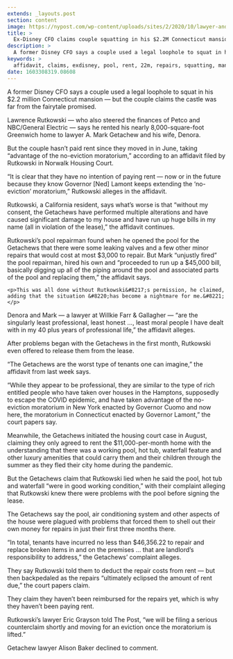 ```yaml
--- 
extends: _layouts.post 
section: content 
image: https://nypost.com/wp-content/uploads/sites/2/2020/10/lawyer-and-mansion.jpg?quality=90&strip=all&w=1200 
title: > 
  Ex-Disney CFO claims couple squatting in his $2.2M Connecticut mansion 
description: > 
  A former Disney CFO says a couple used a legal loophole to squat in his $2.2 million Connecticut mansion — but the couple claims the castle was far from the fairytale promised.Lawrence Rutkowski — who also steered the finances of Petco and NBC/General Electric — says he rented his nearly 8,000-square-foot Greenwich home to lawyer A.But the couple hasn’t paid rent since they moved in in June, taking “advantage of the no-eviction moratorium,” according to an affidavit filed by Rutkowski in Norwalk Housing Court.After problems began with the Getachews in the first month, Rutkowski even offered to release them from the lease.They claim they haven’t been reimbursed for the repairs yet, which is why they haven’t been paying rent. 
keywords: > 
  affidavit, claims, exdisney, pool, rent, 22m, repairs, squatting, mansion, cfo, repair, rutkowski, connecticut, moratorium, getachews, professional, couple, lawyer 
date: 1603308319.08608 
--- 
```

<div><p>A former Disney CFO says a couple used a legal loophole to squat in his $2.2 million Connecticut mansion &#8212; but the couple claims the castle was far from the fairytale promised.</p>
<p>Lawrence Rutkowski &#8212; who also steered the finances of Petco and NBC/General Electric &#8212; says he rented his nearly 8,000-square-foot Greenwich home to lawyer A. Mark Getachew and his wife, Denora.</p>
<p>But the couple hasn&#8217;t paid rent since they moved in in June, taking &#8220;advantage of the no-eviction moratorium,&#8221; according to an affidavit filed by Rutkowski in Norwalk Housing Court.</p>
<p>&#8220;It is clear that they have no intention of paying rent &#8212; now or in the future because they know Governor [Ned] Lamont keeps extending the &#8216;no-eviction&#8217; moratorium,&#8221; Rutkowski alleges in the affidavit.</p>
<p>Rutkowski, a California resident, says what&#8217;s worse is that &#8220;without my consent, the Getachews have performed multiple alterations and have caused significant damage to my house and have run up huge bills in my name (all in violation of the lease),&#8221; the affidavit continues.</p>
<p>Rutkowski&#8217;s pool repairman found when he opened the pool for the Getachews that there were some leaking valves and a few other minor repairs that would cost at most $3,000 to repair. But Mark &#8220;unjustly fired&#8221; the pool repairman, hired his own and &#8220;proceeded to run up a $45,000 bill, basically digging up all of the piping around the pool and associated parts of the pool and replacing them,&#8221; the affidavit says.</p>

 
	<p>This was all done without Rutkowski&#8217;s permission, he claimed, adding that the situation &#8220;has become a nightmare for me.&#8221;</p>
<p>Denora and Mark &#8212; a lawyer at Willkie Farr &amp; Gallagher &#8212; &#8220;are the singularly least professional, least honest &#8230;, least moral people I have dealt with in my 40 plus years of professional life,&#8221; the affidavit alleges.</p>
<p>After problems began with the Getachews in the first month, Rutkowski even offered to release them from the lease.</p>
<p>&#8220;The Getachews are the worst type of tenants one can imagine,&#8221; the affidavit from last week says.</p>
<p>&#8220;While they appear to be professional, they are similar to the type of rich entitled people who have taken over houses in the Hamptons, supposedly to escape the COVID epidemic, and have taken advantage of the no-eviction moratorium in New York enacted by Governor Cuomo and now here, the moratorium in Connecticut enacted by Governor Lamont,&#8221; the court papers say.</p>
<p>Meanwhile, the Getachews initiated the housing court case in August, claiming they only agreed to rent the $11,000-per-month home with the understanding that there was a working pool, hot tub, waterfall feature and other luxury amenities that could carry them and their children through the summer as they fled their city home during the pandemic.</p>
<p>But the Getachews claim that Rutkowski lied when he said the pool, hot tub and waterfall &#8220;were in good working condition,&#8221; with their complaint alleging that Rutkowski knew there were problems with the pool before signing the lease.</p>
<p>The Getachews say the pool, air conditioning system and other aspects of the house were plagued with problems that forced them to shell out their own money for repairs in just their first three months there.</p>
 
<p>&#8220;In total, tenants have incurred no less than $46,356.22 to repair and replace broken items in and on the premises &#8230; that are landlord&#8217;s responsibility to address,&#8221; the Getachews&#8217; complaint alleges.</p>
<p>They say Rutkowski told them to deduct the repair costs from rent &#8212; but then backpedaled as the repairs &#8220;ultimately eclipsed the amount of rent due,&#8221; the court papers claim.</p>
<p>They claim they haven&#8217;t been reimbursed for the repairs yet, which is why they haven&#8217;t been paying rent.</p>
<p>Rutkowski&#8217;s lawyer Eric Grayson told The Post, &#8220;we will be filing a serious counterclaim shortly and moving for an eviction once the moratorium is lifted.&#8221;</p>
<p>Getachew lawyer Alison Baker declined to comment.</p>
			</div>